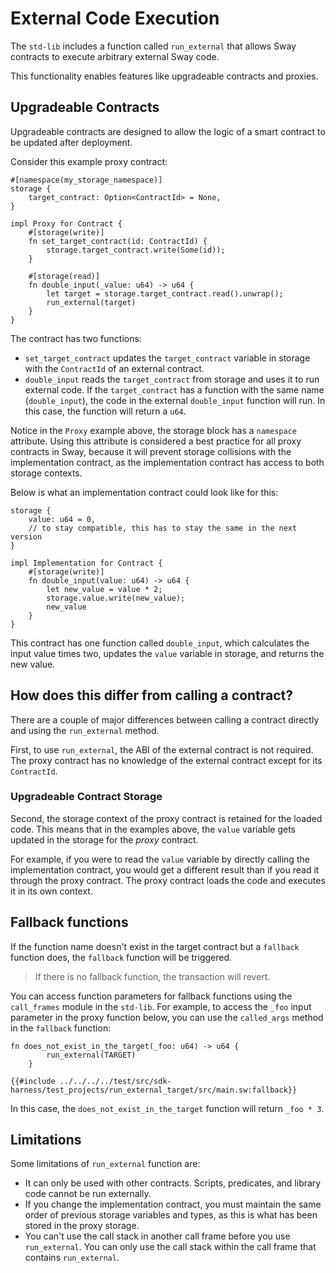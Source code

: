 # External Code Execution

The `std-lib` includes a function called `run_external` that allows Sway contracts to execute arbitrary external Sway code.

This functionality enables features like upgradeable contracts and
proxies.

## Upgradeable Contracts

Upgradeable contracts are designed to allow the logic of a smart contract to be updated after deployment.

Consider this example proxy contract:

```sway
#[namespace(my_storage_namespace)]
storage {
    target_contract: Option<ContractId> = None,
}

impl Proxy for Contract {
    #[storage(write)]
    fn set_target_contract(id: ContractId) {
        storage.target_contract.write(Some(id));
    }

    #[storage(read)]
    fn double_input(_value: u64) -> u64 {
        let target = storage.target_contract.read().unwrap();
        run_external(target)
    }
}
```

The contract has two functions:

- `set_target_contract` updates the `target_contract` variable in storage with the `ContractId` of an external contract.
- `double_input` reads the `target_contract` from storage and uses it to run external code. If the `target_contract` has a function with the same name (`double_input`), the code in the external `double_input` function will run.
In this case, the function will return a `u64`.

Notice in the `Proxy` example above, the storage block has a `namespace` attribute. Using this attribute is considered a best practice for all proxy contracts in Sway, because it will prevent storage collisions with the implementation contract, as the implementation contract has access to both storage contexts.

Below is what an implementation contract could look like for this:

```sway
storage {
    value: u64 = 0,
    // to stay compatible, this has to stay the same in the next version
}

impl Implementation for Contract {
    #[storage(write)]
    fn double_input(value: u64) -> u64 {
        let new_value = value * 2;
        storage.value.write(new_value);
        new_value
    }
}
```

This contract has one function called `double_input`, which calculates the input value times two, updates the `value` variable in storage, and returns the new value.

## How does this differ from calling a contract?

There are a couple of major differences between calling a contract directly and using the `run_external` method.

First, to use `run_external`, the ABI of the external contract is not required. The proxy contract has no knowledge of the external contract except for its `ContractId`.

### Upgradeable Contract Storage

Second, the storage context of the proxy contract is retained for the loaded code.
This means that in the examples above, the `value` variable gets updated in the storage for the *proxy* contract.

For example, if you were to read the `value` variable by directly calling the implementation contract, you would get a different result than if you read it through the proxy contract.
The proxy contract loads the code and executes it in its own context.

## Fallback functions

If the function name doesn't exist in the target contract but a `fallback` function does, the `fallback` function will be triggered.

> If there is no fallback function, the transaction will revert.

You can access function parameters for fallback functions using the `call_frames` module in the `std-lib`.
For example, to access the `_foo` input parameter in the proxy function below, you can use the `called_args` method in the `fallback` function:

```sway
fn does_not_exist_in_the_target(_foo: u64) -> u64 {
        run_external(TARGET)
    }
```

```sway
{{#include ../../../../test/src/sdk-harness/test_projects/run_external_target/src/main.sw:fallback}}
```

In this case, the `does_not_exist_in_the_target` function will return `_foo * 3`.

## Limitations

Some limitations of `run_external` function are:

- It can only be used with other contracts. Scripts, predicates, and library code cannot be run externally.
- If you change the implementation contract, you must maintain the same order of previous storage variables and types, as this is what has been stored in the proxy storage.
- You can't use the call stack in another call frame before you use `run_external`. You can only use the call stack within the call frame that contains `run_external`.
